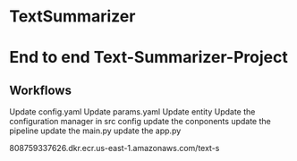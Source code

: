 # TextSummarizer

# End to end Text-Summarizer-Project

## Workflows
Update config.yaml
Update params.yaml
Update entity
Update the configuration manager in src config
update the conponents
update the pipeline
update the main.py
update the app.py



808759337626.dkr.ecr.us-east-1.amazonaws.com/text-s